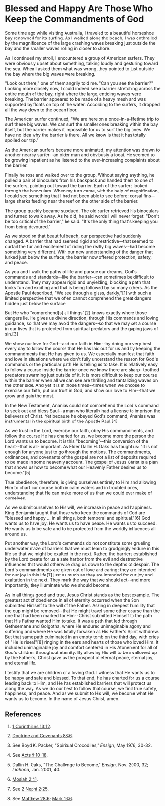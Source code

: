 # Blessed and Happy Are Those Who Keep the Commandments of God

Some time ago while visiting Australia, I traveled to a beautiful horseshoe
bay renowned for its surfing. As I walked along the beach, I was enthralled by
the magnificence of the large crashing waves breaking just outside the bay and
the smaller waves rolling in closer to shore.

As I continued my stroll, I encountered a group of American surfers. They were
obviously upset about something, talking loudly and gesturing toward the sea.
When I asked them what was wrong, they pointed to just outside the bay where
the big waves were breaking.

"Look out there," one of them angrily told me. "Can you see the barrier?"
Looking more closely now, I could indeed see a barrier stretching across the
entire mouth of the bay, right where the large, enticing waves were breaking.
The barrier appeared to be made of a heavy mesh and was supported by floats on
top of the water. According to the surfers, it dropped all the way down to the
ocean floor.

The American surfer continued, "We are here on a once-in-a-lifetime trip to
surf these big waves. We can surf the smaller ones breaking within the bay
itself, but the barrier makes it impossible for us to surf the big ones. We
have no idea why the barrier is there. All we know is that it has totally
spoiled our trip."

As the American surfers became more animated, my attention was drawn to
another nearby surfer--an older man and obviously a local. He seemed to be
growing impatient as he listened to the ever-increasing complaints about the
barrier.

Finally he rose and walked over to the group. Without saying anything, he
pulled a pair of binoculars from his backpack and handed them to one of the
surfers, pointing out toward the barrier. Each of the surfers looked through
the binoculars. When my turn came, with the help of magnification, I could see
something that I had not been able to see before: dorsal fins--large sharks
feeding near the reef on the other side of the barrier.

The group quickly became subdued. The old surfer retrieved his binoculars and
turned to walk away. As he did, he said words I will never forget: "Don't be
too critical of the barrier," he said. "It's the only thing that's keeping you
from being devoured."

As we stood on that beautiful beach, our perspective had suddenly changed. A
barrier that had seemed rigid and restrictive--that seemed to curtail the fun
and excitement of riding the really big waves--had become something very
different. With our new understanding of the danger that lurked just below the
surface, the barrier now offered protection, safety, and peace.

As you and I walk the paths of life and pursue our dreams, God's commands and
standards--like the barrier--can sometimes be difficult to understand. They
may appear rigid and unyielding, blocking a path that looks fun and exciting
and that is being followed by so many others. As the Apostle Paul described,
"We see through a glass, darkly,"[1] with such a limited perspective that we
often cannot comprehend the great dangers hidden just below the surface.

But He who "comprehend[s] all things"[2] knows exactly where those dangers
lie. He gives us divine direction, through His commands and loving guidance,
so that we may avoid the dangers--so that we may set a course in our lives
that is protected from spiritual predators and the gaping jaws of sin.[3]

We show our love for God--and our faith in Him--by doing our very best every
day to follow the course that He has laid out for us and by keeping the
commandments that He has given to us. We especially manifest that faith and
love in situations where we don't fully understand the reason for God's
commands or the particular path He is telling us to take. It is relatively
easy to follow a course inside the barrier once we know there are sharp-
toothed predators swarming just outside of it. It is more difficult to keep
our course within the barrier when all we can see are thrilling and
tantalizing waves on the other side. And yet it is in those times--times when
we choose to exercise our faith, put our trust in God, and show our love to
Him--that we grow and gain the most.

In the New Testament, Ananias could not comprehend the Lord's command to seek
out and bless Saul--a man who literally had a license to imprison the
believers of Christ. Yet because he obeyed God's command, Ananias was
instrumental in the spiritual birth of the Apostle Paul.[4]

As we trust in the Lord, exercise our faith, obey His commandments, and follow
the course He has charted for us, we become more the person the Lord wants us
to become. It is this "becoming"--this conversion of the heart--that is all-
important. As Elder Dallin H. Oaks has taught us: "It is not enough for anyone
just to go through the motions. The commandments, ordinances, and covenants of
the gospel are not a list of deposits required to be made in some heavenly
account. The gospel of Jesus Christ is a plan that shows us how to become what
our Heavenly Father desires us to become."[5]

True obedience, therefore, is giving ourselves entirely to Him and allowing
Him to chart our course both in calm waters and in troubled ones,
understanding that He can make more of us than we could ever make of
ourselves.

As we submit ourselves to His will, we increase in peace and happiness. King
Benjamin taught that those who keep the commands of God are "blessed and happy
... in all things, both temporal and spiritual."[6] God wants us to have joy. He
wants us to have peace. He wants us to succeed. He wants us to be safe and to
be protected from the worldly influences all around us.

Put another way, the Lord's commands do not constitute some grueling
underwater maze of barriers that we must learn to grudgingly endure in this
life so that we might be exalted in the next. Rather, the barriers established
by the Lord create for us a safe harbor from the evil and destructive
influences that would otherwise drag us down to the depths of despair. The
Lord's commandments are given out of love and caring; they are intended for
our joy in this life[7] just as much as they are intended for our joy and
exaltation in the next. They mark the way that we should act--and more
importantly, they illuminate who we should become.

As in all things good and true, Jesus Christ stands as the best example. The
greatest act of obedience in all of eternity occurred when the Son submitted
Himself to the will of the Father. Asking in deepest humility that the cup
might be removed--that He might travel some other course than the one that had
been marked for Him--Christ submitted Himself to the path that His Father
wanted Him to take. It was a path that led through Gethsemane and Golgotha,
where He endured unimaginable agony and suffering and where He was totally
forsaken as His Father's Spirit withdrew. But that same path culminated in an
empty tomb on the third day, with cries of "He is risen!"[8] ringing in the
ears and hearts of those who loved Him. It included unimaginable joy and
comfort centered in His Atonement for all of God's children throughout
eternity. By allowing His will to be swallowed up by the Father's, Christ gave
us the prospect of eternal peace, eternal joy, and eternal life.

I testify that we are children of a loving God. I witness that He wants us to
be happy and safe and blessed. To that end, He has charted for us a course
leading back to Him, and He has established barriers that will protect us
along the way. As we do our best to follow that course, we find true safety,
happiness, and peace. And as we submit to His will, we become what He wants us
to become. In the name of Jesus Christ, amen.

## References

  1. [1 Corinthians 13:12](https://www.lds.org/scriptures/nt/1-cor/13.12?lang=eng#11).

  2. [Doctrine and Covenants 88:6](https://www.lds.org/scriptures/dc-testament/dc/88.6?lang=eng#5).

  3. See Boyd K. Packer, "Spiritual Crocodiles," _Ensign,_ May 1976, 30-32.

  4. See [Acts 9:10-18](https://www.lds.org/scriptures/nt/acts/9.10-18?lang=eng#9).

  5. Dallin H. Oaks, "The Challenge to Become," _Ensign,_ Nov. 2000, 32; _Liahona,_ Jan. 2001, 40.

  6. [Mosiah 2:41](https://www.lds.org/scriptures/bofm/mosiah/2.41?lang=eng#40).

  7. See [2 Nephi 2:25](https://www.lds.org/scriptures/bofm/2-ne/2.25?lang=eng#24).

  8. See [Matthew 28:6](https://www.lds.org/scriptures/nt/matt/28.6?lang=eng#5); [Mark 16:6](https://www.lds.org/scriptures/nt/mark/16.6?lang=eng#5).

